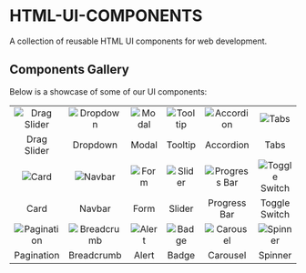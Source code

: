 # HTML-UI-COMPONENTS

A collection of reusable HTML UI components for web development.

## Components Gallery

Below is a showcase of some of our UI components:

|                                               |                                      |                            |                                |                                          |                                            |
| :-------------------------------------------: | :----------------------------------: | :------------------------: | :----------------------------: | :--------------------------------------: | :----------------------------------------: |
| ![Drag Slider](assets/images/drag-slider.png) |   ![Dropdown](images/dropdown.jpg)   | ![Modal](images/modal.jpg) | ![Tooltip](images/tooltip.jpg) |    ![Accordion](images/accordion.jpg)    |          ![Tabs](images/tabs.jpg)          |
|                  Drag Slider                  |               Dropdown               |           Modal            |            Tooltip             |                Accordion                 |                    Tabs                    |
|           ![Card](images/card.jpg)            |     ![Navbar](images/navbar.jpg)     |  ![Form](images/form.jpg)  |  ![Slider](images/slider.jpg)  | ![Progress Bar](images/progress-bar.jpg) | ![Toggle Switch](images/toggle-switch.jpg) |
|                     Card                      |                Navbar                |            Form            |             Slider             |               Progress Bar               |               Toggle Switch                |
|     ![Pagination](images/pagination.jpg)      | ![Breadcrumb](images/breadcrumb.jpg) | ![Alert](images/alert.jpg) |   ![Badge](images/badge.jpg)   |     ![Carousel](images/carousel.jpg)     |       ![Spinner](images/spinner.jpg)       |
|                  Pagination                   |              Breadcrumb              |           Alert            |             Badge              |                 Carousel                 |                  Spinner                   |
